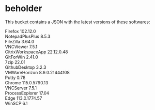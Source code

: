 # beholder
This bucket contains a JSON with the latest versions of these softwares:

Firefox            102.12.0        
NotepadPlusPlus    8.5.3           
FileZilla          3.64.0          
VNCViewer          7.5.1           
CitrixWorkspaceApp 22.12.0.48      
GitForWin          2.41.0          
7zip               22.01           
GithubDesktop      3.2.3           
VMWareHorizon      8.9.0.21444108  
Putty              0.78            
Chrome             115.0.5790.13   
VNCServer          7.5.1           
ProcessExplorer    17.04           
Edge               113.0.1774.57   
WinSCP             6.1             



